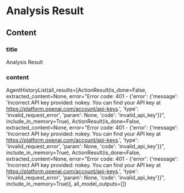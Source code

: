 # Analysis Result

## Content

### title

Analysis Result

### content

AgentHistoryList(all_results=[ActionResult(is_done=False, extracted_content=None, error="Error code: 401 - {'error': {'message': 'Incorrect API key provided: nokey. You can find your API key at https://platform.openai.com/account/api-keys.', 'type': 'invalid_request_error', 'param': None, 'code': 'invalid_api_key'}}", include_in_memory=True), ActionResult(is_done=False, extracted_content=None, error="Error code: 401 - {'error': {'message': 'Incorrect API key provided: nokey. You can find your API key at https://platform.openai.com/account/api-keys.', 'type': 'invalid_request_error', 'param': None, 'code': 'invalid_api_key'}}", include_in_memory=True), ActionResult(is_done=False, extracted_content=None, error="Error code: 401 - {'error': {'message': 'Incorrect API key provided: nokey. You can find your API key at https://platform.openai.com/account/api-keys.', 'type': 'invalid_request_error', 'param': None, 'code': 'invalid_api_key'}}", include_in_memory=True)], all_model_outputs=[])